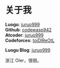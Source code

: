 # 关于我

**Luogu**: [juruo999](https://www.luogu.com.cn/user/371818)  
**Github**: [codewasp942](https://github.com/codewasp942)  
**Atcoder**: [juruo999](https://atcoder.jp/users/juruo999)  
**Codeforces**: [toiDlReOtL](https://codeforces.com/profile/toiDlReOtL)

**Luogu Blog**: [juruo999](https://juruo999.blog.luogu.org/ "洛谷博客")

浙江 OIer，很弱。
